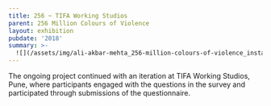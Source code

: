 ```yaml
---
title: 256 ~ TIFA Working Studios
parent: 256 Million Colours of Violence
layout: exhibition
pubdate: '2018'
summary: >-
  ![](/assets/img/ali-akbar-mehta_256-million-colours-of-violence_installation-view_tifa-working-studios-pune_2018.jpg)
---
```

The ongoing project continued with an iteration at TIFA Working Studios, Pune, where participants engaged with the questions in the survey and participated through submissions of the questionnaire.
